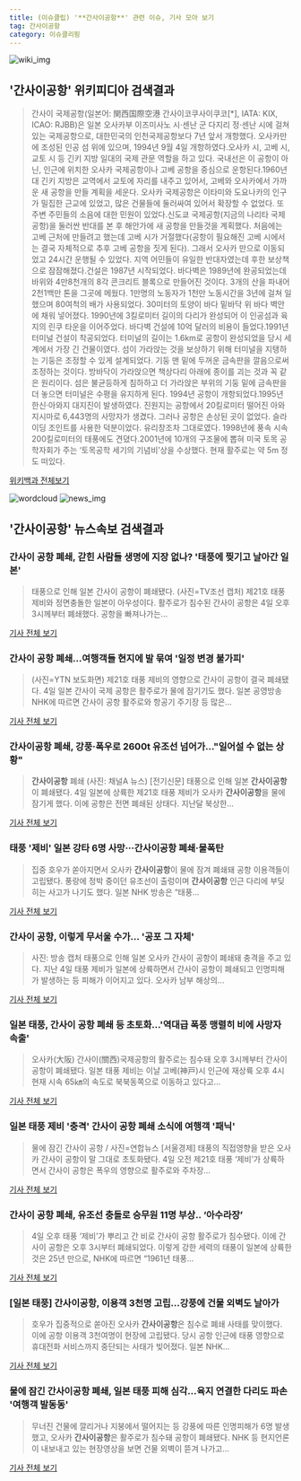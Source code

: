 ```yaml
---
title: (이슈클립) '**간사이공항**' 관련 이슈, 기사 모아 보기
tag: 간사이공항
category: 이슈클리핑
---
```

![wiki_img](https://user-images.githubusercontent.com/42597476/44503234-41136a80-a6d0-11e8-9071-6fc6418eafe4.png)
## **'**간사이공항**'** 위키피디아 검색결과
>간사이 국제공항(일본어: 関西国際空港 간사이코쿠사이쿠코[*], IATA: KIX, ICAO: RJBB)은 일본 오사카부 이즈미사노 시·센난 군 다지리 정·센난 시에 걸쳐 있는 국제공항으로, 대한민국의 인천국제공항보다 7년 앞서 개항했다. 오사카만에 조성된 인공 섬 위에 있으며, 1994년 9월 4일 개항하였다.오사카 시, 고베 시, 교토 시 등 긴키 지방 일대의 국제 관문 역할을 하고 있다. 국내선은 이 공항이 아닌, 인근에 위치한 오사카 국제공항이나 고베 공항을 중심으로 운항된다.1960년대 긴키 지방은 교역에서 교토에 자리를 내주고 있어서, 고베와 오사카에서 가까운 새 공항을 만들 계획을 세운다. 오사카 국제공항은 이타미와 도요나카의 인구가 밀집한 근교에 있었고, 많은 건물들에 둘러싸여 있어서 확장할 수 없었다. 또 주변 주민들의 소음에 대한 민원이 있었다.신도쿄 국제공항(지금의 나리타 국제공항)을 둘러싼 반대를 본 후 해안가에 새 공항을 만들것을 계획했다. 처음에는 고베 근처에 만들려고 했는데 고베 시가 거절했다(공항이 필요해진 고베 시에서는 결국 자체적으로 추후 고베 공항을 짓게 된다). 그래서 오사카 만으로 이동되었고 24시간 운행될 수 있었다. 지역 어민들이 유일한 반대자였는데 후한 보상책으로 잠잠해졌다.건설은 1987년 시작되었다. 바다벽은 1989년에 완공되었는데 바위와 4만8천개의 8각 콘크리트 블록으로 만들어진 것이다. 3개의 산을 파내어 2천1백만 톤을 그곳에 메웠다. 1만명의 노동자가 1천만 노동시간을 3년에 걸쳐 일했으며 80여척의 배가 사용되었다. 30미터의 토양이 바다 밑바닥 위 바다 벽안에 채워 넣어졌다. 1990년에 3킬로미터 길이의 다리가 완성되어 이 인공섬과 육지의 린쿠 타운을 이어주었다. 바다벽 건설에 10억 달러의 비용이 들었다.1991년 터미널 건설이 착공되었다. 터미널의 길이는 1.6km로 공항이 완성되었을 당시 세계에서 가장 긴 건물이였다. 섬이 가라앉는 것을 보상하기 위해 터미널을 지탱하는 기둥은 조정할 수 있게 설계되었다. 기둥 맨 밑에 두꺼운 금속판을 깔음으로써 조정하는 것이다. 방바닥이 가라앉으면 책상다리 아래에 종이를 괴는 것과 꼭 같은 원리이다. 섬은 불균등하게 침하하고 더 가라앉은 부위의 기둥 밑에 금속판을 더 놓으면 터미널은 수평을 유지하게 된다. 1994년 공항이 개항되었다.1995년 한신·아와지 대지진이 발생하였다. 진원지는 공항에서 20킬로미터 떨어진 아와지시마로 6,443명의 사망자가 생겼다. 그러나 공항은 손상된 곳이 없었다. 슬라이딩 조인트를 사용한 덕분이었다. 유리창조차 그대로였다. 1998년에 풍속 시속 200킬로미터의 태풍에도 견뎠다.2001년에 10개의 구조물에 뽑혀 미국 토목 공학자회가 주는 ‘토목공학 세기의 기념비’상을 수상했다. 현재 활주로는 약 5m 정도 떠있다.

<a href="https://ko.wikipedia.org/wiki/간사이공항" target="_blank">위키백과 전체보기</a>

![wordcloud](https://s3.ap-northeast-2.amazonaws.com/lyrics101-wordcloud/2018-09-05-1536081672.png)
![news_img](https://user-images.githubusercontent.com/42597476/44507050-1206f400-a6e4-11e8-8d98-7ffbfebb353f.png)
## **'**간사이공항**'** 뉴스속보 검색결과
### 간사이 공항 폐쇄, 갇힌 사람들 생명에 지장 없나? '태풍에 찢기고 날아간 일본'

>태풍으로 인해 일본 간사이 공항이 폐쇄됐다. (사진=TV조선 캡처) 제21호 태풍 제비와 정면충돌한 일본이 아우성이다.   활주로가 침수된 간사이 공항은 4일 오후 3시께부터 폐쇄했다.  공항을 빠져나가는...

<a href="http://www.sisunnews.co.kr/news/articleView.html?idxno=89556" target="_blank">기사 전체 보기</a>

### 간사이 공항 폐쇄…여행객들 현지에 발 묶여 '일정 변경 불가피'

>(사진=YTN 보도화면) 제21호 태풍 제비의 영향으로 간사이 공항이 결국 폐쇄됐다. 4일 일본 간사이 국제 공항은 활주로가 물에 잠기기도 했다. 일본 공영방송 NHK에 따르면 간사이 공항 활주로와 항공기 주기장 등 많은...

<a href="http://www.anewsa.com/detail.php?number=1366569&thread=05r02" target="_blank">기사 전체 보기</a>

### **간사이공항** 폐쇄, 강풍·폭우로 2600t 유조선 넘어가…"일어설 수 없는 상황"

>**간사이공항** 폐쇄 (사진: 채널A 뉴스) [전기신문] 태풍으로 인해 일본 **간사이공항**이 폐쇄됐다. 4일 일본에 상륙한 제21호 태풍 제비가 오사카 **간사이공항**을 물에 잠기게 했다. 이에 공항은 전면 폐쇄된 상태다. 지난달 북상한...

<a href="http://www.electimes.com/article.php?aid=1536073795164223084" target="_blank">기사 전체 보기</a>

### 태풍 '제비' 일본 강타 6명 사망···**간사이공항** 폐쇄·물폭탄

>집중 호우가 쏟아지면서 오사카 **간사이공항**이 물에 잠겨 폐쇄돼 공항 이용객들이 고립됐다. 풍랑에 정박 중이던 유조선이 출렁이며 **간사이공항** 인근 다리에 부딪히는 사고가 나기도 했다. 일본 NHK 방송은 “태풍...

<a href="http://kor.theasian.asia/archives/193166" target="_blank">기사 전체 보기</a>

### 간사이 공항, 이렇게 무서울 수가... '공포 그 자체'

>사진: 방송 캡처 태풍으로 인해 일본 오사카 간사이 공항이 폐쇄돼 충격을 주고 있다. 지난 4일 태풍 제비가 일본에 상륙하면서 간사이 공항이 폐쇄되고 인명피해가 발생하는 등 피해가 이어지고 있다. 오사카 남부 해상의...

<a href="http://www.gukjenews.com/news/articleView.html?idxno=986125" target="_blank">기사 전체 보기</a>

### 일본 태풍, 간사이 공항 폐쇄 등 초토화…'역대급 폭풍 맹렬히 비에 사망자 속출'

>오사카(大阪) 간사이(關西)국제공항의 활주로는 침수돼 오후 3시께부터 간사이 공항이 폐쇄됐다. 일본 태풍 제비는 이날 고베(神戸)시 인근에 재상륙 오후 4시 현재 시속 65㎞의 속도로 북북동쪽으로 이동하고 있다고...

<a href="http://www.econonews.co.kr/news/articleView.html?idxno=35077" target="_blank">기사 전체 보기</a>

### 일본 태풍 제비 '충격' 간사이 공항 폐쇄 소식에 여행객 '패닉'

>물에 잠긴 간사이 공항 / 사진=연합뉴스 [서울경제] 태풍의 직접영향을 받은 오사카 간사이 공항이 말 그대로 초토화됐다. 4일 오전 제21호 태풍 ‘제비’가 상륙하면서 간사이 공항은 폭우의 영향으로 활주로와 주차장...

<a href="http://www.sedaily.com/NewsView/1S4IN2VMRM" target="_blank">기사 전체 보기</a>

### 간사이 공항 폐쇄, 유조선 충돌로 승무원 11명 부상.. ‘아수라장’

>4일 오후 태풍 ‘제비’가 뿌리고 간 비로 간사이 공항 활주로가 침수됐다. 이에 간사이 공항은 오후 3시부터 폐쇄되었다. 이렇게 강한 세력의 태풍이 일본에 상륙한 것은 25년 만으로, NHK에 따르면 “1961년 태풍...

<a href="http://www.kookje.co.kr/news2011/asp/newsbody.asp?code=0400&key=20180905.99099001597" target="_blank">기사 전체 보기</a>

### [일본 태풍] **간사이공항**, 이용객 3천명 고립…강풍에 건물 외벽도 날아가

>호우가 집중적으로 쏟아진 오사카 **간사이공항**은 침수로 폐쇄 사태를 맞이했다. 이에 공항 이용객 3천여명이 현장에 고립됐다. 당시 공항 인근에 태풍 영향으로 휴대전화 서비스까지 중단되는 사태가 빚어졌다. 일본 NHK...

<a href="http://www.slist.kr/news/articleView.html?idxno=44668" target="_blank">기사 전체 보기</a>

### 물에 잠긴 **간사이공항** 폐쇄, 일본 태풍 피해 심각…육지 연결한 다리도 파손 '여행객 발동동'

>무너진 건물에 깔리거나 지붕에서 떨어지는 등 강풍에 따른 인명피해가 6명 발생했고, 오사카 **간사이공항**은 활주로가 침수돼 공항이 폐쇄됐다. NHK 등 현지언론이 내보내고 있는 현장영상을 보면 건물 외벽이 뜯겨 나가고...

<a href="http://www.g-enews.com/ko-kr/news/article/news_all/201809050045017768581e9b5a60_1/article.html" target="_blank">기사 전체 보기</a>


